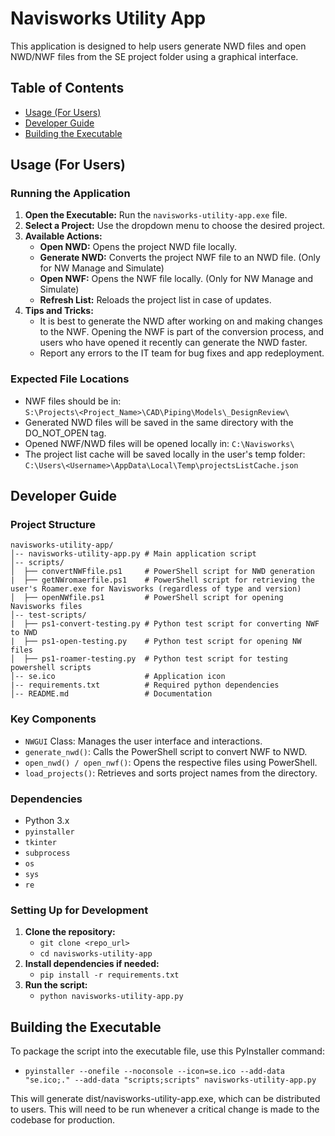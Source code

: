 # Navisworks Utility App

This application is designed to help users generate NWD files and open NWD/NWF files from the SE project folder using a graphical interface.

## Table of Contents
- [Usage (For Users)](#usage-for-users)
- [Developer Guide](#developer-guide)
- [Building the Executable](#building-the-executable)

## Usage (For Users)

### Running the Application
1. **Open the Executable:** Run the `navisworks-utility-app.exe` file.
2. **Select a Project:** Use the dropdown menu to choose the desired project.
3. **Available Actions:**
   - **Open NWD:** Opens the project NWD file locally.
   - **Generate NWD:** Converts the project NWF file to an NWD file. (Only for NW Manage and Simulate)
   - **Open NWF:** Opens the NWF file locally. (Only for NW Manage and Simulate)
   - **Refresh List:** Reloads the project list in case of updates.
4. **Tips and Tricks:**
   - It is best to generate the NWD after working on and making changes to the NWF. Opening the NWF is part of the conversion process, and users who have opened it recently can generate the NWD faster.
   - Report any errors to the IT team for bug fixes and app redeployment.

### Expected File Locations
- NWF files should be in:  
  `S:\Projects\<Project_Name>\CAD\Piping\Models\_DesignReview\`
- Generated NWD files will be saved in the same directory with the DO_NOT_OPEN tag.
- Opened NWF/NWD files will be opened locally in:
  `C:\Navisworks\`
- The project list cache will be saved locally in the user's temp folder:
  `C:\Users\<Username>\AppData\Local\Temp\projectsListCache.json`

## Developer Guide

### Project Structure
```
navisworks-utility-app/ 
│-- navisworks-utility-app.py # Main application script 
│-- scripts/ 
│  ├── convertNWFfile.ps1     # PowerShell script for NWD generation
|  ├── getNWromaerfile.ps1    # PowerShell script for retrieving the user's Roamer.exe for Navisworks (regardless of type and version)
│  ├── openNWfile.ps1         # PowerShell script for opening Navisworks files
│-- test-scripts/ 
|  ├── ps1-convert-testing.py # Python test script for converting NWF to NWD
|  ├── ps1-open-testing.py    # Python test script for opening NW files
│  ├── ps1-roamer-testing.py  # Python test script for testing powershell scripts
│-- se.ico                    # Application icon
|-- requirements.txt          # Required python dependencies
│-- README.md                 # Documentation
```

### Key Components
- `NWGUI` Class: Manages the user interface and interactions.
- `generate_nwd()`: Calls the PowerShell script to convert NWF to NWD.
- `open_nwd() / open_nwf()`: Opens the respective files using PowerShell.
- `load_projects()`: Retrieves and sorts project names from the directory.

### Dependencies
- Python 3.x
- `pyinstaller`
- `tkinter`
- `subprocess`
- `os`
- `sys`
- `re`

### Setting Up for Development
1. **Clone the repository:**
   - `git clone <repo_url>`
   - `cd navisworks-utility-app`
2. **Install dependencies if needed:**
   - `pip install -r requirements.txt`
3. **Run the script:**
   - `python navisworks-utility-app.py`

## Building the Executable
To package the script into the executable file, use this PyInstaller command:
   - `pyinstaller --onefile --noconsole --icon=se.ico --add-data "se.ico;." --add-data "scripts;scripts" navisworks-utility-app.py`

This will generate dist/navisworks-utility-app.exe, which can be distributed to users.
This will need to be run whenever a critical change is made to the codebase for production.
